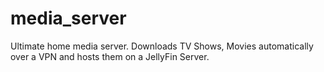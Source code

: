 # media_server
Ultimate home media server. Downloads TV Shows, Movies automatically over a VPN and hosts them on a JellyFin Server.
